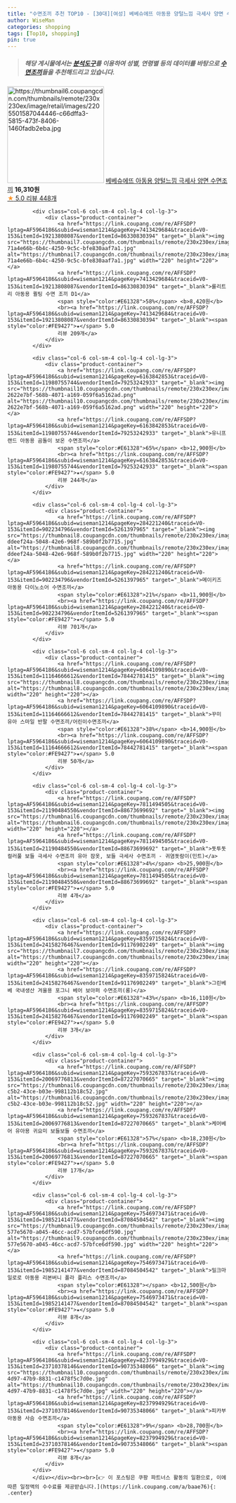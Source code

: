 ```yaml
---
title: "수면조끼 추천 TOP10 - [30대][여성] 베베슈에뜨 아동용 양털느낌 극세사 양면 수면조끼"
author: WiseMan
categories: shopping
tags: [Top10, shopping]
pin: true
---
```


> ##### 해당 게시물에서는 [**분석도구**](https://itemscout.io/)를 이용하여 **성별**, **연령별** 등의 데이터를 바탕으로 [**수면조끼**](https://link.coupang.com/a/baae76)들을 추천해드리고 있습니다.
<div class="container"><div class="row">
            <div class="col-6 col-sm-4 col-lg-4 col-lg-3">
                <div class="product-container">
                    <a href="https://link.coupang.com/re/AFFSDP?lptag=AF5964186&subid=wiseman1214&pageKey=2273320456&traceid=V0-153&itemId=3899680688&vendorItemId=71884270969" target="_blank"><img src="https://thumbnail6.coupangcdn.com/thumbnails/remote/230x230ex/image/retail/images/2205501587044446-c66dffa3-5815-473f-8406-1460fadb2eba.jpg" alt="https://thumbnail6.coupangcdn.com/thumbnails/remote/230x230ex/image/retail/images/2205501587044446-c66dffa3-5815-473f-8406-1460fadb2eba.jpg" width="220" height="220"></a>
                    <a href="https://link.coupang.com/re/AFFSDP?lptag=AF5964186&subid=wiseman1214&pageKey=2273320456&traceid=V0-153&itemId=3899680688&vendorItemId=71884270969" target="_blank">베베슈에뜨 아동용 양털느낌 극세사 양면 수면조끼</a>
                    <span style="color:#E61328"></span> <b>16,310원</b>
                    <br><a href="https://link.coupang.com/re/AFFSDP?lptag=AF5964186&subid=wiseman1214&pageKey=2273320456&traceid=V0-153&itemId=3899680688&vendorItemId=71884270969" target="_blank"><span style="color:#FE9427">★</span> 5.0
                    리뷰 448개</a>
                </div>
            </div>
            
            <div class="col-6 col-sm-4 col-lg-4 col-lg-3">
                <div class="product-container">
                    <a href="https://link.coupang.com/re/AFFSDP?lptag=AF5964186&subid=wiseman1214&pageKey=7413429684&traceid=V0-153&itemId=19213808087&vendorItemId=86330830394" target="_blank"><img src="https://thumbnail7.coupangcdn.com/thumbnails/remote/230x230ex/image/retail/images/119042824941899-71a4e66b-6b4c-4250-9c5c-bfe830aaf7a1.jpg" alt="https://thumbnail7.coupangcdn.com/thumbnails/remote/230x230ex/image/retail/images/119042824941899-71a4e66b-6b4c-4250-9c5c-bfe830aaf7a1.jpg" width="220" height="220"></a>
                    <a href="https://link.coupang.com/re/AFFSDP?lptag=AF5964186&subid=wiseman1214&pageKey=7413429684&traceid=V0-153&itemId=19213808087&vendorItemId=86330830394" target="_blank">롤리트리 아동용 퀼팅 수면 조끼 D1</a>
                    <span style="color:#E61328">58%</span> <b>8,420원</b>
                    <br><a href="https://link.coupang.com/re/AFFSDP?lptag=AF5964186&subid=wiseman1214&pageKey=7413429684&traceid=V0-153&itemId=19213808087&vendorItemId=86330830394" target="_blank"><span style="color:#FE9427">★</span> 5.0
                    리뷰 209개</a>
                </div>
            </div>
            
            <div class="col-6 col-sm-4 col-lg-4 col-lg-3">
                <div class="product-container">
                    <a href="https://link.coupang.com/re/AFFSDP?lptag=AF5964186&subid=wiseman1214&pageKey=6163842853&traceid=V0-153&itemId=11980755744&vendorItemId=79253242933" target="_blank"><img src="https://thumbnail10.coupangcdn.com/thumbnails/remote/230x230ex/image/retail/images/13847197793049939-2622e7bf-568b-4071-a169-059f6a5162ad.png" alt="https://thumbnail10.coupangcdn.com/thumbnails/remote/230x230ex/image/retail/images/13847197793049939-2622e7bf-568b-4071-a169-059f6a5162ad.png" width="220" height="220"></a>
                    <a href="https://link.coupang.com/re/AFFSDP?lptag=AF5964186&subid=wiseman1214&pageKey=6163842853&traceid=V0-153&itemId=11980755744&vendorItemId=79253242933" target="_blank">유니프랜드 아동용 곰돌이 보온 수면조끼</a>
                    <span style="color:#E61328">65%</span> <b>12,900원</b>
                    <br><a href="https://link.coupang.com/re/AFFSDP?lptag=AF5964186&subid=wiseman1214&pageKey=6163842853&traceid=V0-153&itemId=11980755744&vendorItemId=79253242933" target="_blank"><span style="color:#FE9427">★</span> 5.0
                    리뷰 244개</a>
                </div>
            </div>
            
            <div class="col-6 col-sm-4 col-lg-4 col-lg-3">
                <div class="product-container">
                    <a href="https://link.coupang.com/re/AFFSDP?lptag=AF5964186&subid=wiseman1214&pageKey=284221240&traceid=V0-153&itemId=902234796&vendorItemId=5261397965" target="_blank"><img src="https://thumbnail8.coupangcdn.com/thumbnails/remote/230x230ex/image/retail/images/2520592777413872-ddeef24a-5048-42e6-968f-589b0f2b7715.jpg" alt="https://thumbnail8.coupangcdn.com/thumbnails/remote/230x230ex/image/retail/images/2520592777413872-ddeef24a-5048-42e6-968f-589b0f2b7715.jpg" width="220" height="220"></a>
                    <a href="https://link.coupang.com/re/AFFSDP?lptag=AF5964186&subid=wiseman1214&pageKey=284221240&traceid=V0-153&itemId=902234796&vendorItemId=5261397965" target="_blank">메이키즈 아동용 다이노소어 수면조끼</a>
                    <span style="color:#E61328">21%</span> <b>11,900원</b>
                    <br><a href="https://link.coupang.com/re/AFFSDP?lptag=AF5964186&subid=wiseman1214&pageKey=284221240&traceid=V0-153&itemId=902234796&vendorItemId=5261397965" target="_blank"><span style="color:#FE9427">★</span> 5.0
                    리뷰 701개</a>
                </div>
            </div>
            
            <div class="col-6 col-sm-4 col-lg-4 col-lg-3">
                <div class="product-container">
                    <a href="https://link.coupang.com/re/AFFSDP?lptag=AF5964186&subid=wiseman1214&pageKey=6064109890&traceid=V0-153&itemId=11164666612&vendorItemId=78442781415" target="_blank"><img src="https://thumbnail8.coupangcdn.com/thumbnails/remote/230x230ex/image/vendor_inventory/2417/efb762b81a2cc4a3b7550faf25e9152d7b04cf2723cdbbd3a9aa24fea7b3.jpg" alt="https://thumbnail8.coupangcdn.com/thumbnails/remote/230x230ex/image/vendor_inventory/2417/efb762b81a2cc4a3b7550faf25e9152d7b04cf2723cdbbd3a9aa24fea7b3.jpg" width="220" height="220"></a>
                    <a href="https://link.coupang.com/re/AFFSDP?lptag=AF5964186&subid=wiseman1214&pageKey=6064109890&traceid=V0-153&itemId=11164666612&vendorItemId=78442781415" target="_blank">꾸미 유아 스마일 반팔 수면조끼/어린이수면조끼</a>
                    <span style="color:#E61328">38%</span> <b>14,900원</b>
                    <br><a href="https://link.coupang.com/re/AFFSDP?lptag=AF5964186&subid=wiseman1214&pageKey=6064109890&traceid=V0-153&itemId=11164666612&vendorItemId=78442781415" target="_blank"><span style="color:#FE9427">★</span> 5.0
                    리뷰 50개</a>
                </div>
            </div>
            
            <div class="col-6 col-sm-4 col-lg-4 col-lg-3">
                <div class="product-container">
                    <a href="https://link.coupang.com/re/AFFSDP?lptag=AF5964186&subid=wiseman1214&pageKey=7811494505&traceid=V0-153&itemId=21190484550&vendorItemId=88673699692" target="_blank"><img src="https://thumbnail6.coupangcdn.com/thumbnails/remote/230x230ex/image/vendor_inventory/d5e8/f902be7e206867ae639a7b45cfbe3c4c8c1d79cf1aa9d6442337c24a32a1.jpg" alt="https://thumbnail6.coupangcdn.com/thumbnails/remote/230x230ex/image/vendor_inventory/d5e8/f902be7e206867ae639a7b45cfbe3c4c8c1d79cf1aa9d6442337c24a32a1.jpg" width="220" height="220"></a>
                    <a href="https://link.coupang.com/re/AFFSDP?lptag=AF5964186&subid=wiseman1214&pageKey=7811494505&traceid=V0-153&itemId=21190484550&vendorItemId=88673699692" target="_blank">돗투돗 컬러풀 보들 극세사 수면조끼 유아 잠옷, 보들 극세사 수면조끼 - 귀염돗람이(민트)</a>
                    <span style="color:#E61328">4%</span> <b>25,900원</b>
                    <br><a href="https://link.coupang.com/re/AFFSDP?lptag=AF5964186&subid=wiseman1214&pageKey=7811494505&traceid=V0-153&itemId=21190484550&vendorItemId=88673699692" target="_blank"><span style="color:#FE9427">★</span> 5.0
                    리뷰 4개</a>
                </div>
            </div>
            
            <div class="col-6 col-sm-4 col-lg-4 col-lg-3">
                <div class="product-container">
                    <a href="https://link.coupang.com/re/AFFSDP?lptag=AF5964186&subid=wiseman1214&pageKey=8359715824&traceid=V0-153&itemId=24158276467&vendorItemId=91176902249" target="_blank"><img src="https://thumbnail7.coupangcdn.com/thumbnails/remote/230x230ex/image/vendor_inventory/c325/8280fabeec02ad67ad48206c5d705b15656261ed743a905a9be1e0e44047.jpg" alt="https://thumbnail7.coupangcdn.com/thumbnails/remote/230x230ex/image/vendor_inventory/c325/8280fabeec02ad67ad48206c5d705b15656261ed743a905a9be1e0e44047.jpg" width="220" height="220"></a>
                    <a href="https://link.coupang.com/re/AFFSDP?lptag=AF5964186&subid=wiseman1214&pageKey=8359715824&traceid=V0-153&itemId=24158276467&vendorItemId=91176902249" target="_blank">그린베베 국내생산 겨울용 포그니 베어 보아퍼 수면조끼(롱)</a>
                    <span style="color:#E61328">43%</span> <b>16,110원</b>
                    <br><a href="https://link.coupang.com/re/AFFSDP?lptag=AF5964186&subid=wiseman1214&pageKey=8359715824&traceid=V0-153&itemId=24158276467&vendorItemId=91176902249" target="_blank"><span style="color:#FE9427">★</span> 5.0
                    리뷰 3개</a>
                </div>
            </div>
            
            <div class="col-6 col-sm-4 col-lg-4 col-lg-3">
                <div class="product-container">
                    <a href="https://link.coupang.com/re/AFFSDP?lptag=AF5964186&subid=wiseman1214&pageKey=7593267837&traceid=V0-153&itemId=20069776813&vendorItemId=87227070665" target="_blank"><img src="https://thumbnail6.coupangcdn.com/thumbnails/remote/230x230ex/image/retail/images/2023/09/18/17/0/feba4a37-c5b2-43ce-b03e-998112b18c52.jpg" alt="https://thumbnail6.coupangcdn.com/thumbnails/remote/230x230ex/image/retail/images/2023/09/18/17/0/feba4a37-c5b2-43ce-b03e-998112b18c52.jpg" width="220" height="220"></a>
                    <a href="https://link.coupang.com/re/AFFSDP?lptag=AF5964186&subid=wiseman1214&pageKey=7593267837&traceid=V0-153&itemId=20069776813&vendorItemId=87227070665" target="_blank">케어베어 유아용 귀요미 보들보들 수면조끼</a>
                    <span style="color:#E61328">57%</span> <b>18,230원</b>
                    <br><a href="https://link.coupang.com/re/AFFSDP?lptag=AF5964186&subid=wiseman1214&pageKey=7593267837&traceid=V0-153&itemId=20069776813&vendorItemId=87227070665" target="_blank"><span style="color:#FE9427">★</span> 5.0
                    리뷰 17개</a>
                </div>
            </div>
            
            <div class="col-6 col-sm-4 col-lg-4 col-lg-3">
                <div class="product-container">
                    <a href="https://link.coupang.com/re/AFFSDP?lptag=AF5964186&subid=wiseman1214&pageKey=7546973471&traceid=V0-153&itemId=19852141477&vendorItemId=87084504542" target="_blank"><img src="https://thumbnail9.coupangcdn.com/thumbnails/remote/230x230ex/image/retail/images/2715261171413047-577e5670-a045-46cc-acd7-57bfce6df590.jpg" alt="https://thumbnail9.coupangcdn.com/thumbnails/remote/230x230ex/image/retail/images/2715261171413047-577e5670-a045-46cc-acd7-57bfce6df590.jpg" width="220" height="220"></a>
                    <a href="https://link.coupang.com/re/AFFSDP?lptag=AF5964186&subid=wiseman1214&pageKey=7546973471&traceid=V0-153&itemId=19852141477&vendorItemId=87084504542" target="_blank">밀크마일로로 아동용 리본버니 폴라 플리스 수면조끼</a>
                    <span style="color:#E61328"></span> <b>12,500원</b>
                    <br><a href="https://link.coupang.com/re/AFFSDP?lptag=AF5964186&subid=wiseman1214&pageKey=7546973471&traceid=V0-153&itemId=19852141477&vendorItemId=87084504542" target="_blank"><span style="color:#FE9427">★</span> 5.0
                    리뷰 8개</a>
                </div>
            </div>
            
            <div class="col-6 col-sm-4 col-lg-4 col-lg-3">
                <div class="product-container">
                    <a href="https://link.coupang.com/re/AFFSDP?lptag=AF5964186&subid=wiseman1214&pageKey=8237994929&traceid=V0-153&itemId=23710378146&vendorItemId=90735348066" target="_blank"><img src="https://thumbnail10.coupangcdn.com/thumbnails/remote/230x230ex/image/retail/images/2024/07/18/9/3/103c78db-4d97-47b9-8831-c1478f5c7d0e.jpg" alt="https://thumbnail10.coupangcdn.com/thumbnails/remote/230x230ex/image/retail/images/2024/07/18/9/3/103c78db-4d97-47b9-8831-c1478f5c7d0e.jpg" width="220" height="220"></a>
                    <a href="https://link.coupang.com/re/AFFSDP?lptag=AF5964186&subid=wiseman1214&pageKey=8237994929&traceid=V0-153&itemId=23710378146&vendorItemId=90735348066" target="_blank">피카부 아동용 사슴 수면조끼</a>
                    <span style="color:#E61328">9%</span> <b>28,700원</b>
                    <br><a href="https://link.coupang.com/re/AFFSDP?lptag=AF5964186&subid=wiseman1214&pageKey=8237994929&traceid=V0-153&itemId=23710378146&vendorItemId=90735348066" target="_blank"><span style="color:#FE9427">★</span> 5.0
                    리뷰 8개</a>
                </div>
            </div>
            </div></div><br><br>[👉 이 포스팅은 쿠팡 파트너스 활동의 일환으로, 이에 따른 일정액의 수수료를 제공받습니다.](https://link.coupang.com/a/baae76){: .center}